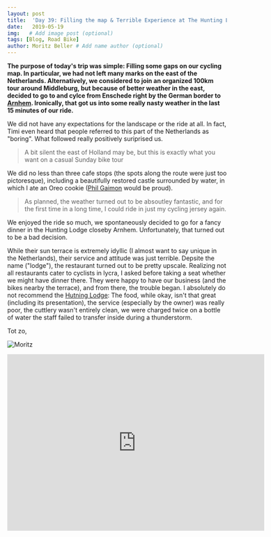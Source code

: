```yaml
---
layout: post
title:  'Day 39: Filling the map & Terrible Experience at The Hunting Lodge'
date:   2019-05-19
img:   # Add image post (optional)
tags: [Blog, Road Bike]
author: Moritz Beller # Add name author (optional)
---
```


**The purpose of today's trip was simple: Filling some gaps on our
  cycling map. In particular, we had not left many marks on the east
  of the Netherlands. Alternatively, we considered to join an
  organized 100km tour around Middleburg, but because of better
  weather in the east, decided to go to and cylce from Enschede right
  by the German border to [Arnhem](/arnhem). Ironically, that got us
  into some really nasty weather in the last 15 minutes of our ride.**

We did not have any expectations for the landscape or the ride at
all. In fact, Timi even heard that people referred to this part of the
Netherlands as "boring". What followed really positively suriprised
us.

> A bit silent the east of Holland may be, but this is exactly what
  you want on a casual Sunday bike tour

We did no less than three cafe stops (the spots along the route were
just too pictoresque), including a beautifully restored castle
surrounded by water, in which I ate an Oreo cookie ([Phil
Gaimon](https://twitter.com/philgaimon) would be proud).

> As planned, the weather turned out to be absoutley fantastic, and
  for the first time in a long time, I could ride in just my cycling
  jersey again.

We enjoyed the ride so much, we spontaneously decided to go for a
fancy dinner in the Hunting Lodge closeby Arnhem. Unfortunately, that
turned out to be a bad decision.

While their sun terrace is extremely idyllic (I almost want to say
unique in the Netherlands), their service and attitude was just
terrible. Depsite the name ("lodge"), the restaurant turned out to be
pretty upscale.  Realizing not all restaurants cater to cyclists in
lycra, I asked before taking a seat whether we might have dinner
there. They were happy to have our business (and the bikes nearby the
terrace), and from there, the trouble began. I absolutely do not
recommend the [Hutning Lodge](https://thehunting.nl/): The food, while
okay, isn't that great (including its presentation), the service
(especially by the owner) was really poor, the cuttlery wasn't
entirely clean, we were charged twice on a bottle of water the staff
failed to transfer inside during a thunderstorm.

Tot zo,

![Moritz]({{site.baseurl}}/assets/img/moritz.png)

<iframe height='405' width='590' frameborder='0'
allowtransparency='true' scrolling='no'
src='https://www.strava.com/activities/2381218007/embed/c5637949cbc9949811ae922513808644f5bd0589'></iframe>
